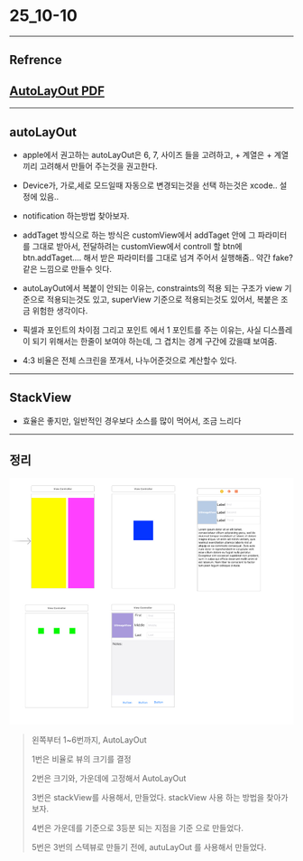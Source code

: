 # 25_10-10

---

## Refrence

## [AutoLayOut PDF](/study/image/AutoLayOut.pdf)

---

## autoLayOut 

- apple에서 권고하는 autoLayOut은 6, 7, 사이즈 들을 고려하고, + 계열은  + 계열 끼리 고려해서 만들어 주는것을 권고한다.

- Device가, 가로,세로 모드일때 자동으로 변경되는것을 선택 하는것은 xcode.. 설정에 있음..

- notification 하는방법 찾아보자.

- addTaget 방식으로 하는 방식은 customView에서 addTaget 안에 그 파라미터를 그대로 받아서, 전달하려는 customView에서 controll 할 btn에 btn.addTaget.... 해서 받은 파라미터를 그대로 넘겨 주어서 실행해줌.. 약간 fake? 같은 느낌으로 만들수 잇다.

- autoLayOut에서 복붙이 안되는 이유는, constraints의 적용 되는 구조가 view 기준으로 적용되는것도 있고, superView 기준으로 적용되는것도 있어서, 복붙은 조금 위험한 생각이다.

- 픽셀과 포인트의 차이점 그리고 포인트 에서 1 포인트를 주는 이유는, 사실 디스플레이 되기 위해서는 한줄이 보여야 하는데, 그 겹치는 경계 구간에 갔을떄 보여줌.

- 4:3 비율은 전체 스크린을 쪼개서, 나누어준것으로 계산할수 있다.


---

## StackView

- 효율은 좋지만, 일반적인 경우보다 소스를 많이 먹어서, 조금 느리다

---

## 정리


![screen](/study/image/AutoLayOut.jpg)

> 왼쪽부터 1~6번까지, AutoLayOut 
> 
> 1번은 비율로 뷰의 크기를 결정
> 
> 2번은 크기와, 가운데에 고정해서 AutoLayOut
> 
> 3번은 stackView를 사용해서, 만들었다. stackView 사용 하는 방법을 찾아가보자.
> 
> 4번은 가운데를 기준으로 3등분 되는 지점을 기준 으로 만들었다.
> 
> 5번은 3번의 스텍뷰로 만들기 전에, autuLayOut 를 사용해서 만들었다.
> 





